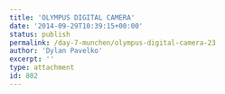 ```yaml
---
title: 'OLYMPUS DIGITAL CAMERA'
date: '2014-09-29T10:39:15+00:00'
status: publish
permalink: /day-7-munchen/olympus-digital-camera-23
author: 'Dylan Pavelko'
excerpt: ''
type: attachment
id: 802
---
```

<!DOCTYPE html PUBLIC "-//W3C//DTD HTML 4.0 Transitional//EN" "http://www.w3.org/TR/REC-html40/loose.dtd">
<?xml encoding="UTF-8">
